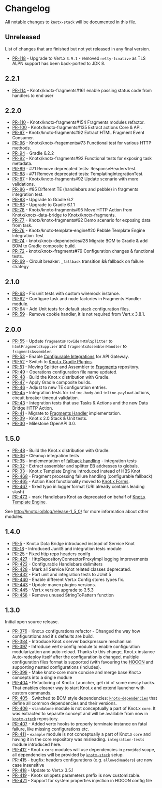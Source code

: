 # Changelog
All notable changes to `knotx-stack` will be documented in this file.

## Unreleased
List of changes that are finished but not yet released in any final version.
- [PR-118](https://github.com/Knotx/knotx-stack/pull/118) - Upgrade to Vert.x `3.9.1` - removed `netty-tcnative` as TLS ALPN support has been back-ported to JDK 8.

## 2.2.1
- [PR-114](https://github.com/Knotx/knotx-stack/pull/114) - Knotx/knotx-fragments#161 enable passing status code from handlers to end user
                
## 2.2.0
- [PR-110](https://github.com/Knotx/knotx-stack/pull/110) - Knotx/knotx-fragments#154 Fragments modules refactor.
- [PR-100](https://github.com/Knotx/knotx-stack/pull/100) - Knotx/knotx-fragments#135 Extract actions Core & API.
- [PR-97](https://github.com/Knotx/knotx-stack/pull/97) - Knotx/knotx-fragments#92 Extract HTML Fragment Event Consumer.
- [PR-96](https://github.com/Knotx/knotx-stack/pull/96) - Knotx/knotx-fragements#73 Functional test for various HTTP methods.
- [PR-94](https://github.com/Knotx/knotx-stack/pull/94) - Gradle 6.2.2
- [PR-92](https://github.com/Knotx/knotx-stack/pull/92) - Knotx/knotx-fragments#92 Functional tests for exposing task metadata.
- [PR-89](https://github.com/Knotx/knotx-stack/pull/89) - #71 Remove deprecated tests: ResponseHeadersTest.
- [PR-88](https://github.com/Knotx/knotx-stack/pull/88) - #71 Remove deprecated tests: TemplatingIntegrationTest.
- [PR-87](https://github.com/Knotx/knotx-stack/pull/87) - Knotx/knotx-fragments#92 Update scenario with more validations.
- [PR-86](https://github.com/Knotx/knotx-stack/pull/86) - #85 Different TE (handlebars and pebble) in fragments integration test.
- [PR-83](https://github.com/Knotx/knotx-stack/pull/84) - Upgrade to Gradle 6.2
- [PR-83](https://github.com/Knotx/knotx-stack/pull/83) - Upgrade to Gradle 6.1.1
- [PR-78](https://github.com/Knotx/knotx-stack/pull/78) - Knotx/knotx-fragments#95 Move HTTP Action from Knotx/knotx-data-bridge to Knotx/knotx-fragments.
- [PR-77](https://github.com/Knotx/knotx-stack/pull/77) - Knotx/knotx-fragments#92 Demo scenario for exposing data from task.
- [PR-76](https://github.com/Knotx/knotx-stack/pull/76) - Knotx/knotx-template-engine#20 Pebble Template Engine Integration Test
- [PR-74](https://github.com/Knotx/knotx-stack/pull/74) - knotx/knotx-dependecies#28 Migrate BOM to Gradle & add BOM to Gradle composite build.
- [PR-72](https://github.com/Knotx/knotx-stack/pull/72) - knotx/knotx-fragments#79 Configuration changes & functional tests..
- [PR-69](https://github.com/Knotx/knotx-stack/pull/69) - Circuit breaker: `_fallback` transition && fallback on failure strategy

## 2.1.0
- [PR-68](https://github.com/Knotx/knotx-stack/pull/68) - Fix unit tests with custom wiremock instance.
- [PR-62](https://github.com/Knotx/knotx-stack/pull/62) - Configure task and node factories in Fragments Handler module.
- [PR-64](https://github.com/Knotx/knotx-stack/pull/64) - Add Unit tests for default stack configuration files.
- [PR-59](https://github.com/Knotx/knotx-stack/pull/59) - Remove cookie handler, it is not required from Vert.x 3.8.1.

## 2.0.0
- [PR-55](https://github.com/Knotx/knotx-stack/pull/55) - Update `fragmentsProviderHtmlSplitter` to `htmlFragmentsSupplier` and `fragmentsAssemblerHandler` to `fragmentsAssembler`.
- [PR-53](https://github.com/Knotx/knotx-stack/pull/53) - Enable [Configurable Integrations](http://knotx.io/blog/configurable-integrations/) for API Gateway.
- [PR-52](https://github.com/Knotx/knotx-stack/pull/52) - Switch to [Knot.x Gradle Plugins](https://github.com/Knotx/knotx-gradle-plugins).
- [PR-51](https://github.com/Knotx/knotx-stack/pull/51) - Moving Splitter and Assembler to [Fragments](https://github.com/Knotx/knotx-fragments) repository.
- [PR-49](https://github.com/Knotx/knotx-stack/pull/49) - Operations configuration file name updated.
- [PR-48](https://github.com/Knotx/knotx-stack/pull/48) - Build the Knot.x distribution with Gradle.
- [PR-47](https://github.com/Knotx/knotx-stack/pull/47) - Apply Gradle composite builds.
- [PR-46](https://github.com/Knotx/knotx-stack/pull/46) - Adjust to new TE configuration entries.
- [PR-45](https://github.com/Knotx/knotx-stack/pull/45) - Integration tests for `inline-body` and `inline-payload` actions, circuit breaker timeout validation.
- [PR-43](https://github.com/Knotx/knotx-stack/pull/43) - Integration tests that use Tasks & Actions and the new Data Bridge HTTP Action.
- [PR-41](https://github.com/Knotx/knotx-stack/pull/41) - Migrate to [Fragments Handler](https://github.com/Knotx/knotx-fragments) implementation.
- [PR-39](https://github.com/Knotx/knotx-stack/pull/39) - Knot.x 2.0 Stack & Unit tests.
- [PR-30](https://github.com/Knotx/knotx-stack/pull/30) - Milestone OpenAPI 3.0.

## 1.5.0
- [PR-48](https://github.com/Knotx/knotx-stack/pull/48) - Build the Knot.x distribution with Gradle.
- [PR-36](https://github.com/Knotx/knotx-stack/pull/36) - Cleanup integration tests
- [PR-35](https://github.com/Knotx/knotx-stack/pull/35) - implementation of [fallback handling](https://github.com/Cognifide/knotx/issues/466) - integration tests
- [PR-32](https://github.com/Knotx/knotx-stack/pull/32) - Extract assembler and splitter EB addresses to globals.
- [PR-33](https://github.com/Knotx/knotx-stack/pull/33) - Knot.x Template Engine introduced instead of HBS Knot
- [PR-468](https://github.com/Knotx/knotx/pull/468) - Fragment processing failure handling (configurable fallback)
- [PR-465](https://github.com/Knotx/knotx/pull/465) - Action Knot functionality moved to [Knot.x Forms](https://github.com/Knotx/knotx-forms).
- [PR-467](https://github.com/Knotx/knotx/pull/467) - fixed typo in logger format (URI already contains leading slash)
- [PR-473](https://github.com/Knotx/knotx/pull/473) - mark Handlebars Knot as deprecated on behalf of [Knot.x Template Engine](https://github.com/Knotx/knotx-template-engine).

See http://knotx.io/blog/release-1_5_0/ for more information about other modules.

## 1.4.0
- [PR-5](https://github.com/Knotx/knotx-stack/pull/5) - Knot.x Data Bridge introduced instead of Service Knot
- [PR-18](https://github.com/Knotx/knotx-stack/pull/18) - Introduced Junit5 and integration tests module
- [PR-25](https://github.com/Knotx/knotx-stack/pull/25) - Fixed http repo headers conifg
- [PR-427](https://github.com/Knotx/knotx/pull/427) - HttpRepositoryConnectorProxyImpl logging improvements
- [PR-422](https://github.com/Knotx/knotx/pull/422) - Configurable Handlebars delimiters
- [PR-428](https://github.com/Knotx/knotx/pull/428) - Mark all Service Knot related classes deprecated.
- [PR-432](https://github.com/Knotx/knotx/pull/432) - Port unit and integration tests to JUnit 5
- [PR-440](https://github.com/Knotx/knotx/pull/440) - Enable different Vert.x Config stores types fix.
- [PR-443](https://github.com/Knotx/knotx/pull/443) - Update maven plugins versions.
- [PR-445](https://github.com/Knotx/knotx/pull/445) - Vert.x version upgrade to 3.5.3
- [PR-458](https://github.com/Knotx/knotx/pull/458) - Remove unused StringToPattern function

## 1.3.0
Initial open source release.
- [PR-376](https://github.com/Knotx/knotx/pull/376) - Knot.x configurations refactor - Changed the way how configurations and it's defaults are build.
- [PR-384](https://github.com/Knotx/knotx/pull/384) - Introduce Knot.x server backpressure mechanism
- [PR-397](https://github.com/Knotx/knotx/pull/397) - Introduce vertx-config module to enable configuration modularization and auto-reload. Thanks to this change, Knot.x instance Auto-redeploy itself
 after the configuration is changed, multiple configuration files format is supported (with favouring the [HOCON](https://github.com/lightbend/config/blob/master/HOCON.md) and supporting nested configurations (includes).
- [PR-399](https://github.com/Knotx/knotx/pull/399) - Make knotx-core more concise and merge base Knot.x concepts into a single module
- [PR-404](https://github.com/Knotx/knotx/pull/404) - Refactoring of Knot.x Launcher, get rid of some messy hacks. That enables cleaner way to start Knot.x and extend launcher with custom commands.
- [PR-405](https://github.com/Knotx/knotx/pull/405) - Switched to BOM style dependencies: [`knotx-dependencies`](https://github.com/Knotx/knotx-dependencies) that define all common dependencies and their versions.
- [PR-406](https://github.com/Knotx/knotx/pull/406) - `standalone` module is not conceptually a part of Knot.x `core`. It was extracted to separate concept and will be available from now in [`knotx-stack`](https://github.com/Knotx/knotx-stack) repository.
- [PR-407](https://github.com/Knotx/knotx/pull/407) - Added vertx hooks to properly terminate instance on fatal failure, like missing configurations etc.
- [PR-411](https://github.com/Knotx/knotx/pull/411) - `example` module is not conceptually a part of Knot.x `core` and having it in the core repository was misleading. `integration-tests` module introduced here.
- [PR-412](https://github.com/Knotx/knotx/pull/412) - Knot.x `core` modules will use dependencies in `provided` scope, all dependencies will be provided by [`knotx-stack`](https://github.com/Knotx/knotx-stack) setup.
- [PR-415](https://github.com/Knotx/knotx/pull/415) - bugfix: headers configurations (e.g. `allowedHeaders`) are now case insensitive
- [PR-418](https://github.com/Knotx/knotx/pull/418) - Update to Vert.x 3.5.1
- [PR-419](https://github.com/Knotx/knotx/pull/419) - Knotx snippets parameters prefix is now customizable.
- [PR-421](https://github.com/Knotx/knotx/pull/421) - Support for system properties injection in HOCON config file
